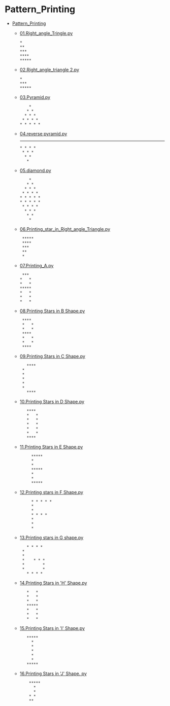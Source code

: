 # Pattern_Printing

- [Pattern_Printing](https://github.com/Kushal997-das/Pattern_Printing) 
  - [01.Right_angle_Tringle.py  ](https://github.com/Kushal997-das/Pattern_Printing/blob/master/01.Right_angle_Tringle.py)<br>
     
        *
        **
        ***
        ****
        *****
        
  - [02.Right_angle_triangle 2.py](https://github.com/Kushal997-das/Pattern_Printing/blob/master/02.Right_angle_triangle%202.py)<br>
      
        *
        ***
        *****
        
   - [03.Pyramid.py](https://github.com/Kushal997-das/Pattern_Printing/blob/master/03.Pyramid.py)<br>
         
             *
            * *
           * * *
          * * * *
         * * * * *
         
   - [04.reverse pyramid.py ](https://github.com/Kushal997-das/Pattern_Printing/blob/master/04.reverse%20pyramid.py)
        
        * * * * *
         * * * *
          * * *
           * *
            *
            
   - [05.diamond.py ](https://github.com/Kushal997-das/Pattern_Printing/blob/master/05.diamond.py)
   
             *
            * *
           * * *
          * * * *
         * * * * *
         * * * * *
          * * * *
           * * *
            * *
             *
             
    - [06.Printing_star_in_Right_angle_Triangle.py](https://github.com/Kushal997-das/Pattern_Printing/blob/master/06.Printing_star_in_Right_angle_Triangle.py)        
    
           *****
           ****
           ***
           **
           *
           
           
     - [07.Printing_A.py ](https://github.com/Kushal997-das/Pattern_Printing/blob/master/07.Printing_A.py)
     
            ***
           *   *
           *   *
           *****
           *   *
           *   *
           *   *
      
      
     - [08.Printing Stars in B Shape.py](https://github.com/Kushal997-das/Pattern_Printing/blob/master/08.Printing%20Stars%20%20in%20B%20Shape.py)
            
            **** 
            *   *
            *   *
            **** 
            *   *
            *   *
            **** 
            
     - [09.Printing Stars in C Shape.py](https://github.com/Kushal997-das/Pattern_Printing/blob/master/09.Printing%20Stars%20in%20C%20Shape.py)   
      
      
          
              ****
            *
            *
            *
            *
            *
              ****
             
     - [10.Printing Stars in D Shape.py](https://github.com/Kushal997-das/Pattern_Printing/blob/master/10.Printing%20Stars%20in%20D%20Shape.py)   
      
              ****
              *   *
              *   *
              *   *
              *   *
              *   *
              ****
              
     - [11.Printing Stars in E Shape.py](https://github.com/Kushal997-das/Pattern_Printing/blob/master/11.Printing%20Stars%20in%20E%20Shape.py)   
                
                *****
                *
                *
                *****
                *
                *
                *****
     - [12.Printing stars in F Shape.py](https://github.com/Kushal997-das/Pattern_Printing/blob/master/12.Printing%20stars%20in%20F%20Shape.py)
     
               
                * * * * *
                *
                *
                * * * *
                *
                *
                *     
     - [13.Printing stars in G shape.py](https://github.com/Kushal997-das/Pattern_Printing/blob/master/13.Printing%20stars%20in%20G%20shape.py)
          
          
              * * * *
            *
            *
            *    * * *
            *        *
            *        *
              * * * *
        
     - [14.Printing Stars in 'H' Shape.py](https://github.com/Kushal997-das/Pattern_Printing/blob/master/14.Printing%20Stars%20in%20'H'%20Shape.py) 
     
              *   *
              *   *
              *   *
              *****
              *   *
              *   *
              *   *
      
     - [15.Printing Stars in 'I' Shape.py](https://github.com/Kushal997-das/Pattern_Printing/blob/master/15.%23Printing%20Stars%20in%20'I'%20Shape%20.py)
     

              *****
                *
                *
                *
                *
                *
              *****
 
 
     - [16.Printing Stars in 'J' Shape. py](https://github.com/Kushal997-das/Pattern_Printing/blob/master/16.Printing%20Stars%20in%20'J'%20Shape.py) 

               *****
                 *
                 *
               * *
               **
    



